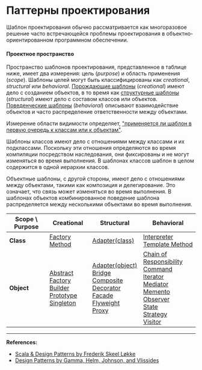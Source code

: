 # Паттерны проектирования

Шаблон проектирования обычно рассматривается как многоразовое решение часто встречающейся 
проблемы проектирования в объектно-ориентированном программном обеспечении.

#### Проектное пространство

Пространство шаблонов проектирования, представленное в таблице ниже, имеет два измерения: 
цель (_purpose_) и область применения (_scope_). 
Шаблоны целей могут быть классифицированы как _creational_, _structural_ или _behavioral_.
[Порождающие шаблоны](creational) (_creational_) имеют дело с созданием объектов, 
в то время как [структурные шаблоны](structural) (_structural_) имеют дело с составом классов или объектов. 
[Поведенческие шаблоны](behavioral) (_behavioral_) описывают взаимодействие объектов 
и часто распределение ответственности между объектами. 

Измерение области видимости определяет, ["применяется ли шаблон в первую очередь к классам или к объектам"][Design Patterns]. 

Шаблоны классов имеют дело с отношениями между классами и их подклассами. 
Поскольку эти отношения определяются во время компиляции посредством наследования, 
они фиксированы и не могут изменяться во время выполнения. 
В шаблонах классов шаблон в целом содержится в одной иерархии классов.

Объектные шаблоны, с другой стороны, имеют дело с отношениями между объектами, такими как композиция и делегирование. 
Это означает, что связь может изменяться во время выполнения.
В шаблонах объектов комбинированное поведение шаблона распределяется между несколькими объектами во время выполнения.

| **Scope** \ **Purpose** | **Creational**                                                                                                                                                                    | **Structural**                                                                                                                                                                                                                                                                                                                | **Behavioral**                                                                                                                                                                                                                                                                                                                                                                                                                  |
|-------------------------|-----------------------------------------------------------------------------------------------------------------------------------------------------------------------------------|-------------------------------------------------------------------------------------------------------------------------------------------------------------------------------------------------------------------------------------------------------------------------------------------------------------------------------|---------------------------------------------------------------------------------------------------------------------------------------------------------------------------------------------------------------------------------------------------------------------------------------------------------------------------------------------------------------------------------------------------------------------------------|
| **Class**               | [Factory Method](creational/factory-method)                                                                                                                                       | [Adapter(class)](structural/adapter)                                                                                                                                                                                                                                                                                          | [Interpreter](behavioral/interpreter) <br /> [Template Method](behavioral/template-method)                                                                                                                                                                                                                                                                                                                                      |
| **Object**              | [Abstract Factory](creational/abstract-factory) <br /> [Builder](creational/builder) <br /> [Prototype](creational/prototype) <br /> [Singleton](creational/singleton)            | [Adapter(object)](structural/adapter) <br /> [Bridge](structural/bridge) <br /> [Composite](structural/composite) <br /> [Decorator](structural/decorator) <br /> [Facade](structural/facade) <br /> [Flyweight](structural/flyweight) <br /> [Proxy](structural/proxy)                                                       | [Chain of Responsibility](behavioral/chain-of-responsibility) <br /> [Command](behavioral/command) <br /> [Iterator](behavioral/iterator) <br /> [Mediator](behavioral/mediator) <br /> [Memento](behavioral/memento) <br /> [Observer](behavioral/observer) <br /> [State](behavioral/state) <br /> [Strategy](behavioral/strategy) <br /> [Visitor](behavioral/visitor)                                                       |


---

**References:**
- [Scala & Design Patterns by Frederik Skeel Løkke](https://www.scala-lang.org/old/sites/default/files/FrederikThesis.pdf)
- [Design Patterns by Gamma, Helm, Johnson, and Vlissides][Design Patterns]

[Design Patterns]: https://www.amazon.com/Design-Patterns-Elements-Reusable-Object-Oriented/dp/0201633612
